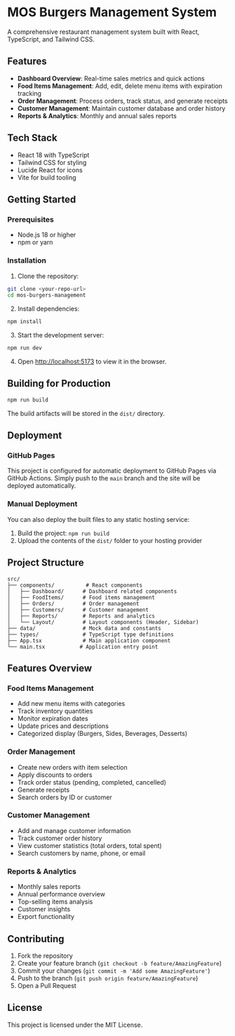 # MOS Burgers Management System

A comprehensive restaurant management system built with React, TypeScript, and Tailwind CSS.

## Features

- **Dashboard Overview**: Real-time sales metrics and quick actions
- **Food Items Management**: Add, edit, delete menu items with expiration tracking
- **Order Management**: Process orders, track status, and generate receipts
- **Customer Management**: Maintain customer database and order history
- **Reports & Analytics**: Monthly and annual sales reports

## Tech Stack

- React 18 with TypeScript
- Tailwind CSS for styling
- Lucide React for icons
- Vite for build tooling

## Getting Started

### Prerequisites

- Node.js 18 or higher
- npm or yarn

### Installation

1. Clone the repository:
```bash
git clone <your-repo-url>
cd mos-burgers-management
```

2. Install dependencies:
```bash
npm install
```

3. Start the development server:
```bash
npm run dev
```

4. Open [http://localhost:5173](http://localhost:5173) to view it in the browser.

## Building for Production

```bash
npm run build
```

The build artifacts will be stored in the `dist/` directory.

## Deployment

### GitHub Pages

This project is configured for automatic deployment to GitHub Pages via GitHub Actions. Simply push to the `main` branch and the site will be deployed automatically.

### Manual Deployment

You can also deploy the built files to any static hosting service:

1. Build the project: `npm run build`
2. Upload the contents of the `dist/` folder to your hosting provider

## Project Structure

```
src/
├── components/          # React components
│   ├── Dashboard/      # Dashboard related components
│   ├── FoodItems/      # Food items management
│   ├── Orders/         # Order management
│   ├── Customers/      # Customer management
│   ├── Reports/        # Reports and analytics
│   └── Layout/         # Layout components (Header, Sidebar)
├── data/               # Mock data and constants
├── types/              # TypeScript type definitions
├── App.tsx             # Main application component
└── main.tsx           # Application entry point
```

## Features Overview

### Food Items Management
- Add new menu items with categories
- Track inventory quantities
- Monitor expiration dates
- Update prices and descriptions
- Categorized display (Burgers, Sides, Beverages, Desserts)

### Order Management
- Create new orders with item selection
- Apply discounts to orders
- Track order status (pending, completed, cancelled)
- Generate receipts
- Search orders by ID or customer

### Customer Management
- Add and manage customer information
- Track customer order history
- View customer statistics (total orders, total spent)
- Search customers by name, phone, or email

### Reports & Analytics
- Monthly sales reports
- Annual performance overview
- Top-selling items analysis
- Customer insights
- Export functionality

## Contributing

1. Fork the repository
2. Create your feature branch (`git checkout -b feature/AmazingFeature`)
3. Commit your changes (`git commit -m 'Add some AmazingFeature'`)
4. Push to the branch (`git push origin feature/AmazingFeature`)
5. Open a Pull Request

## License

This project is licensed under the MIT License.